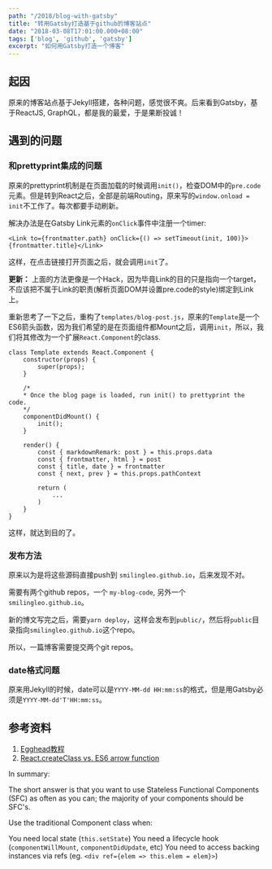 ```yaml
---
path: "/2018/blog-with-gatsby"
title: "转用Gatsby打造基于github的博客站点"
date: "2018-03-08T17:01:00.000+08:00"
tags: ['blog', 'github', 'gatsby']
excerpt: "如何用Gatsby打造一个博客"
---
```


## 起因

原来的博客站点基于Jekyll搭建，各种问题，感觉很不爽。后来看到Gatsby，基于ReactJS, GraphQL，都是我的最爱，于是果断投诚！

## 遇到的问题

### 和prettyprint集成的问题

原来的prettyprint机制是在页面加载的时候调用`init()`，检查DOM中的`pre.code`元素。但是转到React之后，全部是前端Routing，原来写的`window.onload = init`不工作了。每次都要手动刷新。

解决办法是在Gatsby Link元素的`onClick`事件中注册一个timer:

<!-- language: js -->
    <Link to={frontmatter.path} onClick={() => setTimeout(init, 100)}>{frontmatter.title}</Link>

这样，在点击链接打开页面之后，就会调用`init`了。

**更新：**
上面的方法更像是一个Hack，因为毕竟Link的目的只是指向一个target，不应该把不属于Link的职责(解析页面DOM并设置pre.code的style)绑定到Link上。

重新思考了一下之后，重构了`templates/blog-post.js`，原来的`Template`是一个ES6箭头函数，因为我们希望的是在页面组件都Mount之后，调用`init`，所以，我们将其修改为一个扩展`React.Component`的class.

<!-- language:lang-js -->
    class Template extends React.Component {
        constructor(props) {
            super(props);
        }
        
        /*
        * Once the blog page is loaded, run init() to prettyprint the code.
        */
        componentDidMount() {
            init();
        }

        render() {
            const { markdownRemark: post } = this.props.data
            const { frontmatter, html } = post
            const { title, date } = frontmatter
            const { next, prev } = this.props.pathContext
        
            return (
                ...
            )  
        }
    }

这样，就达到目的了。

### 发布方法

原来以为是将这些源码直接push到 `smilingleo.github.io`，后来发现不对。

需要有两个github repos，一个 `my-blog-code`, 另外一个 `smilingleo.github.io`。

新的博文写完之后，需要`yarn deploy`，这样会发布到`public/`，然后将`public`目录指向`smilingleo.github.io`这个repo。

所以，一篇博客需要提交两个git repos。

### date格式问题

原来用Jekyll的时候，date可以是`YYYY-MM-dd HH:mm:ss`的格式，但是用Gatsby必须是`YYYY-MM-dd'T'HH:mm:ss`。

## 参考资料
1. [Egghead教程](https://egghead.io/courses/build-a-blog-with-react-and-markdown-using-gatsby)
2. [React.createClass vs. ES6 arrow function](https://stackoverflow.com/questions/37170809/react-createclass-vs-es6-arrow-function/37170998#37170998)

In summary:

The short answer is that you want to use Stateless Functional Components (SFC) as often as you can; the majority of your components should be SFC's.

Use the traditional Component class when:

You need local state (`this.setState`)
You need a lifecycle hook (`componentWillMount`, `componentDidUpdate`, etc)
You need to access backing instances via refs (eg. `<div ref={elem => this.elem = elem}>`)